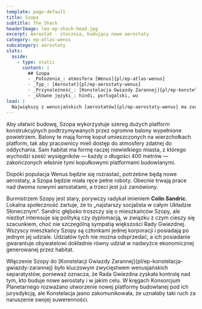```yaml
---
template: page-default
title: Szopa
subtitle: The Shack
headerImage: leo-ep-shack-head.jpg
excerpt: Aerostat - stocznia, budujący nowe aerostaty
category: ep-atlas-wenus
subcategory: aerostaty
slots:
  aside:
    - type: static
      content: |
        ## Szopa
        - _Położenie_: atmosfera [Wenus]{pl/ep-atlas-wenus}
        - _Typ_: [Aerostat]{pl/ep-aerostaty-wenus}
        - _Przynależność_: [Konstelacja Gwiazdy Zarannej]{pl/ep-konstelacja-gwiazdy-zarannej}
        - _Główne języki_: hindi, portugalski, wu
lead: |
  Największy z wenusjańskich [aerostatów]{pl/ep-aerostaty-wenus} ma zarazem najmniejszą populację. Znany jest wyłącznie jako Szopa. Mieszka w nim 130 000 osób, a jego jedynym celem istnienia jest budowa kolejnych aerostatów. Konstrukcja obiektów unoszących się w atmosferze to zadanie niełatwe — dopóki aerostat nie zostanie wypełniony powietrzem nadającym się do oddychania i odpowiednio uszczelniony, bardzo łatwo może runąć w ogniste głębiny Wenus.
---
```

Aby ułatwić budowę, Szopa wykorzystuje szereg dużych platform konstrukcyjnych podtrzymywanych przez ogromne balony wypełnione powietrzem. Balony te mają formę kopuł umieszczonych na wierzchołkach platform, tak aby pracownicy mieli dostęp do atmosfery zdatnej do oddychania. Sam habitat ma formę raczej niewielkiego miasta, z którego wychodzi sześć wysięgników — każdy o długości 400 metrów — zakończonych właśnie tymi kopułkowymi platformami budowlanymi.

Dopóki populacja Wenus będzie się rozrastać, potrzebne będą nowe aerostaty, a Szopa będzie miała ręce pełne roboty. Obecnie trwają prace nad dwoma nowymi aerostatami, a trzeci jest już zamówiony.

Burmistrzem Szopy jest stary, porywczy radykał imieniem **Colin Sandric**. Lokalna społeczność żartuje, że to „najstarszy socjalista w całym Układzie Słonecznym”. Sandric głęboko troszczy się o mieszkańców Szopy, ale niezbyt interesuje się polityką czy dyplomacją, w związku z czym cieszy się szacunkiem, choć nie szczególną sympatią większości Rady Gwiezdnej. Wszyscy mieszkańcy Szopy są członkami jednej korporacji i posiadają po jednym jej udziale. Udziałów tych nie można odsprzedać, a ich posiadanie gwarantuje obywatelowi dokładnie równy udział w nadwyżce ekonomicznej generowanej przez habitat.

Włączenie Szopy do [Konstelacji Gwiazdy Zarannej]{pl/ep-konstelacja-gwiazdy-zarannej} było kluczowym zwycięstwem wenusjańskich separatystów, ponieważ oznacza, że Rada Gwiezdna zyskała kontrolę nad tym, kto buduje nowe aerostaty i w jakim celu. W kręgach Konsorcjum Planetarnego rozważano utworzenie nowej platformy budowlanej pod ich jurysdykcją, ale Konstelacja jasno zakomunikowała, że uznałaby taki ruch za naruszenie swojej suwerenności.
